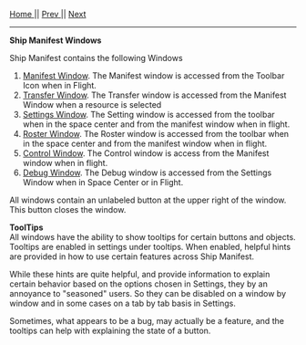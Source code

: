 [Home ](https://github.com/PapaJoesSoup/ShipManifest/wiki)|| [Prev ](https://github.com/PapaJoesSoup/ShipManifest/wiki/1.0---Ship-Manifest-Features)|| [Next](https://github.com/PapaJoesSoup/ShipManifest/wiki/1.2---Manifest-Window)
***
**Ship Manifest Windows**

Ship Manifest contains the following Windows

1. [Manifest Window](https://github.com/PapaJoesSoup/ShipManifest/wiki/1.2---Manifest-Window).  The Manifest window is accessed from the Toolbar Icon when in Flight.
2. [Transfer Window](https://github.com/PapaJoesSoup/ShipManifest/wiki/1.3---Transfer-Window).  The Transfer window is accessed from the Manifest Window when a resource is selected
3. [Settings Window](https://github.com/PapaJoesSoup/ShipManifest/wiki/1.4---Settings-Window).  The Setting window is accessed from the toolbar when in the space center and from the manifest window when in flight.
4. [Roster Window](https://github.com/PapaJoesSoup/ShipManifest/wiki/1.5---Roster-Window).  The Roster window is accessed from the toolbar when in the space center and from the manifest window when in flight.
5. [Control Window](https://github.com/PapaJoesSoup/ShipManifest/wiki/1.6-Control-Window).  The Control window is access from the Manifest window when in flight.
6. [Debug Window](https://github.com/PapaJoesSoup/ShipManifest/wiki/1.7-Debug-Window).  The Debug window is accessed from the Settings Window when in Space Center or in Flight.

All windows contain an unlabeled button at the upper right of the window.  This button closes the window.

**ToolTips**  
All windows have the ability to show tooltips for certain buttons and objects.  Tooltips are enabled in settings under tooltips.  When enabled, helpful hints are provided in how to use certain features across Ship Manifest.  

While these hints are quite helpful, and provide information to explain certain behavior based on the options chosen in Settings, they by an annoyance to "seasoned" users.  So they can be disabled on a window by window and in some cases on a tab by tab basis in Settings.  

Sometimes, what appears to be a bug, may actually be a feature, and the tooltips can help with explaining the state of a button.
